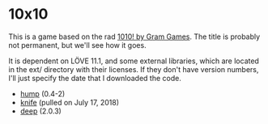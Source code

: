 # 10x10

This is a game based on the rad [1010! by Gram Games][1010]. The title is
probably not permanent, but we'll see how it goes.

It is dependent on LÖVE 11.1, and some external libraries, which are located in
the ext/ directory with their licenses. If they don't have version numbers, I'll
just specify the date that I downloaded the code.

 - [hump][hump] (0.4-2)
 - [knife][knife] (pulled on July 17, 2018)
 - [deep][deep] (2.0.3)

[1010]: http://gram.gs/game-detail-1010.html "1010!"
[hump]: https://github.com/vrld/hump "vrld/hump"
[knife]: https://github.com/airstruck/knife "airstruck/knife"
[deep]: https://github.com/Nikaoto/deep "Nikaoto/deep"
